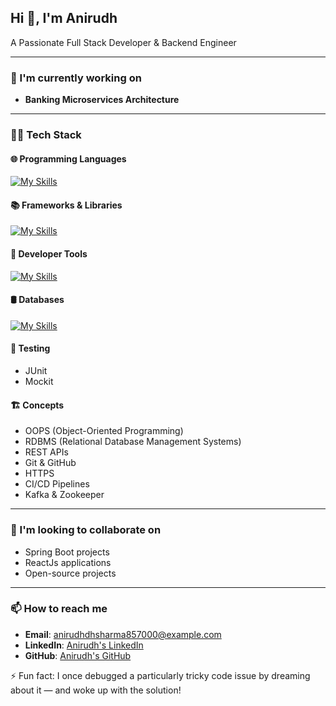 ## Hi 👋, I'm Anirudh

A Passionate Full Stack Developer & Backend Engineer

---

### 🚀 I'm currently working on
- **Banking Microservices Architecture**
---

### 🧑‍💻 Tech Stack

#### 🌐 Programming Languages
[![My Skills](https://skillicons.dev/icons?i=cpp,java,c,html,css,javascript,typescript,sql&perline=9&theme=light)](https://skillicons.dev)


#### 📚 Frameworks & Libraries
[![My Skills](https://skillicons.dev/icons?i=react,nodejs,express,spring,hibernate,bootstrap,tailwind,angular&theme=light)](https://skillicons.dev)


#### 🔧 Developer Tools
[![My Skills](https://skillicons.dev/icons?i=vscode,eclipse,jenkins,postman,docker,kubernetes,aws&theme=light)](https://skillicons.dev)


#### 🛢️ Databases
[![My Skills](https://skillicons.dev/icons?i=mysql,mongodb,postgres&theme=light)](https://skillicons.dev)

#### 🧪 Testing
- JUnit
- Mockit

#### 🏗️ Concepts
- OOPS (Object-Oriented Programming)
- RDBMS (Relational Database Management Systems)
- REST APIs
- Git & GitHub
- HTTPS
- CI/CD Pipelines
- Kafka & Zookeeper

---

### 🤝 I'm looking to collaborate on
- Spring Boot projects
- ReactJs applications
- Open-source projects

---

### 📫 How to reach me
- **Email**: anirudhdhsharma857000@example.com
- **LinkedIn**: [Anirudh's LinkedIn](https://www.linkedin.com/in/anirudh-sharma-371046179/)
- **GitHub**: [Anirudh's GitHub](https://github.com/AnirudhSharma777)


⚡ Fun fact: I once debugged a particularly tricky code issue by dreaming about it — and woke up with the solution!


